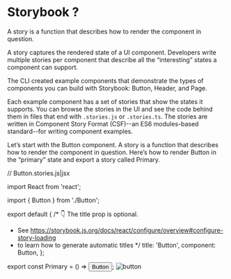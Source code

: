 # Storybook ?
A story is a function that describes how to render the component in question.

A story captures the rendered state of a UI component. Developers write multiple stories per component that describe all the “interesting” states a component can support.

The CLI created example components that demonstrate the types of components you can build with Storybook: Button, Header, and Page.

Each example component has a set of stories that show the states it supports. You can browse the stories in the UI and see the code behind them in files that end with `.stories.js` or `.stories.ts`. The stories are written in Component Story Format (CSF)--an ES6 modules-based standard--for writing component examples.

Let’s start with the Button component. A story is a function that describes how to render the component in question. Here’s how to render Button in the “primary” state and export a story called Primary.

// Button.stories.js|jsx

import React from 'react';

import { Button } from './Button';

export default {
  /* 👇 The title prop is optional.
  * See https://storybook.js.org/docs/react/configure/overview#configure-story-loading
  * to learn how to generate automatic titles
  */
  title: 'Button',
  component: Button,
};

export const Primary = () => <Button primary>Button</Button>;
![button](https://storybook.js.org/d1406df7f9ce817ae0e5b3eb5f1bf1f3/example-button-noargs.png)
